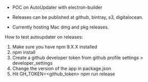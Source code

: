 - POC on AutoUpdater with electron-builder

- Releases can be published at github, bintray, s3, digitalocean.

- Currently hosting Mac dmg and pkg releases.


How to test autoupdater on releases:

1. Make sure you have npm 9.X.X installed 
2. npm install 
3. Create a github developer token from github profile settings > developer_settings 
4. Change the version of the app in package.json 
5. Hit GH_TOKEN=<github_token> npm run release

